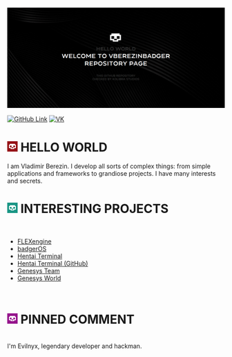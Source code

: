 [![VBerezin Main Banner](./assets/evilnyxBanner.png)](https://vk.com/star_butterfly_original)

[![GitHub Link](https://img.shields.io/badge/GitHub%20Link%20for%20Social%20Networks-vberezinbadger-9cf)](https://github.com/vberezinbadger)
[![VK](https://img.shields.io/badge/VK-star_butterfly_original-blue)](https://vk.com/star_butterfly_original)

# [![Red Icon](./assets/icons/red.png)](https://vk.com/star_butterfly_original) HELLO WORLD

I am Vladimir Berezin. I develop all sorts of complex things: from simple applications and frameworks to grandiose projects. I have many interests and secrets.

# [![Cyan Icon](./assets/icons/cyan.png)](https://vk.com/star_butterfly_original) INTERESTING PROJECTS

<br>

<!-- BLOG-POST-LIST:START -->
- [FLEXengine](https://vk.com/kolibracorp.flexui)
- [badgerOS](https://vk.com/kolibracorp.badgeros)
- [Hentai Terminal](https://vk.com/kolibracorp.hterminal)
- [Hentai Terminal (GitHub)](https://github.com/hentai-team/terminal)
- [Genesys Team](https://vk.com/genesys.team)
- [Genesys World](https://vk.com/genesys.world)
<!-- BLOG-POST-LIST:END -->

<br>

# [![Purple Icon](./assets/icons/purple.png)](https://vk.com/star_butterfly_original) PINNED COMMENT

<br>
I'm Evilnyx, legendary developer and hackman.
<br>
